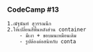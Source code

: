 ### CodeCamp #13
    1.ณัฐนันท์ สุวรรณนึก
    2.ให้เปลี่ยนสีพื้นหลังส่วน container
        - มีเงา + ขอบมนเหมือนเดิม
        - รูปต้องต่อสนิทกับ conta


